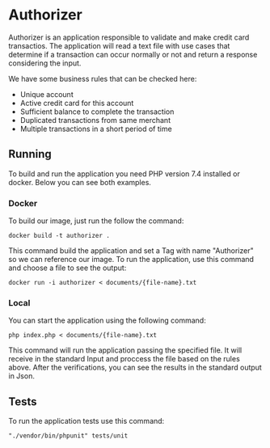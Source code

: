 # Authorizer


Authorizer is an application responsible to validate and make credit card transactios.
The application will read a text file with use cases that determine if a transaction can occur normally or not and return a response considering the input.

We have some business rules that can be checked here:

- Unique account
- Active credit card for this account
- Sufficient balance to complete the transaction
- Duplicated transactions from same merchant
- Multiple transactions in a short period of time


## Running

To build and run the application you need PHP version 7.4 installed or docker.
Below you can see both examples.


### Docker

To build our image, just run the follow the command:

    docker build -t authorizer .

This command build the application and set a Tag with name "Authorizer" so we can reference our image.
To run the application, use this command and choose a file to see the output:

`docker run -i authorizer < documents/{file-name}.txt`


### Local

You can start the application using the following command:

    php index.php < documents/{file-name}.txt

This command will run the application passing the specified file. It will receive in the standard Input and proccess the file based on the rules above.
After the verifications, you can see the results in the standard output in Json.

## Tests

To run the application tests use this command:

    "./vendor/bin/phpunit" tests/unit